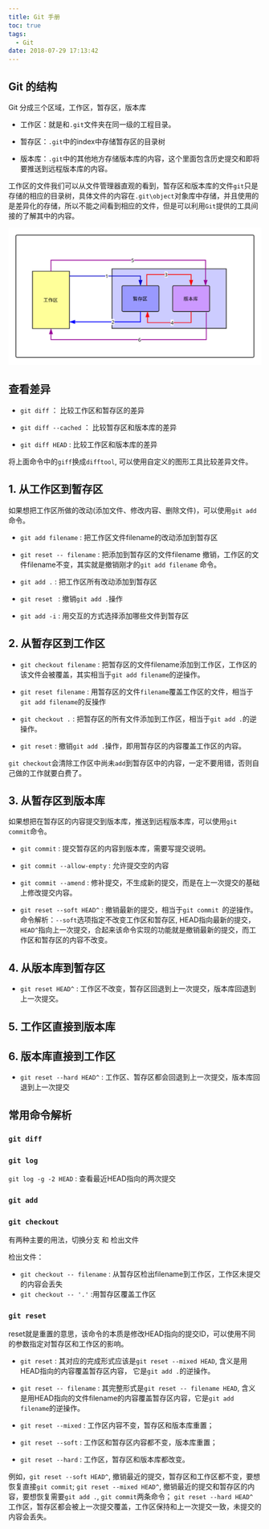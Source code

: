 ```yaml
---
title: Git 手册
toc: true
tags:
  - Git
date: 2018-07-29 17:13:42
---
```


## Git 的结构

Git 分成三个区域，工作区，暂存区，版本库

- 工作区：就是和`.git`文件夹在同一级的工程目录。

- 暂存区：`.git`中的index中存储暂存区的目录树

- 版本库：`.git`中的其他地方存储版本库的内容，这个里面包含历史提交和即将要推送到远程版本库的内容。

工作区的文件我们可以从文件管理器直观的看到，暂存区和版本库的文件`git`只是存储的相应的目录树，具体文件的内容在`.git\object`对象库中存储，并且使用的是差异化的存储，所以不能之间看到相应的文件，但是可以利用`Git`提供的工具间接的了解其中的内容。

![Git内部结构](Git查询手册/git_show_01.svg)

## 查看差异

- `git diff` ： 比较工作区和暂存区的差异

- `git diff --cached` ： 比较暂存区和版本库的差异

- `git diff HEAD` : 比较工作区和版本库的差异

将上面命令中的`giff`换成`difftool`, 可以使用自定义的图形工具比较差异文件。

## 1. 从工作区到暂存区

如果想把工作区所做的改动(添加文件、修改内容、删除文件)，可以使用`git add`命令。

- `git add filename` : 把工作区文件filename的改动添加到暂存区

- `git reset -- filename` : 把添加到暂存区的文件filename 撤销，工作区的文件filename不变，其实就是撤销刚才的`git add filename` 命令。

- `git add .` : 把工作区所有改动添加到暂存区
- `git reset ` : 撤销`git add .`操作

- `git add -i` : 用交互的方式选择添加哪些文件到暂存区

## 2. 从暂存区到工作区

- `git checkout filename` : 把暂存区的文件filename添加到工作区，工作区的该文件会被覆盖，其实相当于`git add filename`的逆操作。

- `git reset filename` : 用暂存区的文件`filename`覆盖工作区的文件，相当于`git add filename`的反操作

- `git checkout .` : 把暂存区的所有文件添加到工作区，相当于`git add .`的逆操作。

- `git reset` : 撤销`git add .`操作，即用暂存区的内容覆盖工作区的内容。

`git checkout`会清除工作区中尚未`add`到暂存区中的内容，一定不要用错，否则自己做的工作就要白费了。



## 3. 从暂存区到版本库

如果想把在暂存区的内容提交到版本库，推送到远程版本库，可以使用`git commit`命令。

- `git commit` : 提交暂存区的内容到版本库，需要写提交说明。

- `git commit --allow-empty` : 允许提交空的内容

- `git commit --amend` : 修补提交，不生成新的提交，而是在上一次提交的基础上修改提交内容。

- `git reset --soft HEAD^` : 撤销最新的提交，相当于`git commit `的逆操作。 命令解析：`--soft`选项指定不改变工作区和暂存区, HEAD指向最新的提交，`HEAD^`指向上一次提交，合起来该命令实现的功能就是撤销最新的提交，而工作区和暂存区的内容不改变。


## 4. 从版本库到暂存区

- `git reset HEAD^` : 工作区不改变，暂存区回退到上一次提交，版本库回退到上一次提交。


## 5. 工作区直接到版本库


## 6. 版本库直接到工作区

- `git reset --hard HEAD^` : 工作区、暂存区都会回退到上一次提交，版本库回退到上一次提交

## 常用命令解析

### `git diff`

### `git log`

`git log -g -2 HEAD` : 查看最近HEAD指向的两次提交


### `git add`

### `git checkout`

有两种主要的用法，切换分支 和 检出文件

检出文件：

- `git checkout -- filename` : 从暂存区检出filename到工作区，工作区未提交的内容会丢失
- `git checkout -- '.'` :用暂存区覆盖工作区






### `git reset`

reset就是重置的意思，该命令的本质是修改HEAD指向的提交ID，可以使用不同的参数指定对暂存区和工作区的影响。

- `git reset` : 其对应的完成形式应该是`git reset --mixed HEAD`, 含义是用HEAD指向的内容覆盖暂存区内容，
它是`git add .`的逆操作。

- `git reset -- filename` : 其完整形式是`git reset -- filename HEAD`, 含义是用HEAD指向的文件filename的内容覆盖暂存区内容，它是`git add filename`的逆操作。

- `git reset --mixed` : 工作区内容不变，暂存区和版本库重置；

- `git reset --soft` : 工作区和暂存区内容都不变，版本库重置；

- `git reset --hard` : 工作区，暂存区和版本库都改变。

例如，`git reset --soft HEAD^`, 撤销最近的提交，暂存区和工作区都不变，要想恢复直接`git commit`; `git reset --mixed HEAD^`, 撤销最近的提交和暂存区的内容，要想恢复需要`git add .`, `git commit`两条命令； `git reset --hard HEAD^` 工作区，暂存区都会被上一次提交覆盖，工作区保持和上一次提交一致，未提交的内容会丢失。






